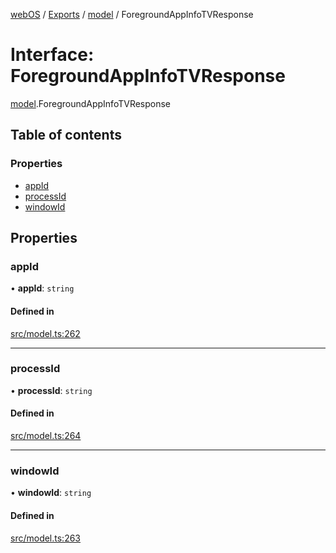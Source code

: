 [webOS](../README.md) / [Exports](../modules.md) / [model](../modules/model.md) / ForegroundAppInfoTVResponse

# Interface: ForegroundAppInfoTVResponse

[model](../modules/model.md).ForegroundAppInfoTVResponse

## Table of contents

### Properties

- [appId](model.ForegroundAppInfoTVResponse.md#appid)
- [processId](model.ForegroundAppInfoTVResponse.md#processid)
- [windowId](model.ForegroundAppInfoTVResponse.md#windowid)

## Properties

### appId

• **appId**: `string`

#### Defined in

[src/model.ts:262](https://github.com/Dabolus/webos-tv/blob/db77d18/src/model.ts#L262)

___

### processId

• **processId**: `string`

#### Defined in

[src/model.ts:264](https://github.com/Dabolus/webos-tv/blob/db77d18/src/model.ts#L264)

___

### windowId

• **windowId**: `string`

#### Defined in

[src/model.ts:263](https://github.com/Dabolus/webos-tv/blob/db77d18/src/model.ts#L263)
